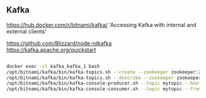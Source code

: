 ## Kafka
https://hub.docker.com/r/bitnami/kafka/
'Accessing Kafka with internal and external clients'

https://github.com/Blizzard/node-rdkafka
https://kafka.apache.org/quickstart


```bash

docker exec -it kafka_kafka_1 bash
/opt/bitnami/kafka/bin/kafka-topics.sh --create --zookeeper zookeeper:2181 --topic mytopic --partitions 1 --replication-factor 1
/opt/bitnami/kafka/bin/kafka-topics.sh --describe --zookeeper zookeeper:2181 --topic mytopic
/opt/bitnami/kafka/bin/kafka-console-producer.sh --topic mytopic --bootstrap-server localhost:9092
/opt/bitnami/kafka/bin/kafka-console-consumer.sh --topic mytopic --from-beginning --bootstrap-server localhost:9092

```

